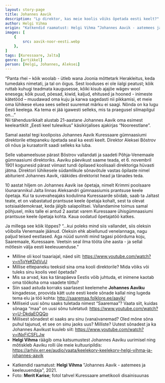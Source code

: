 ```yaml
---
layout: story-page
title: Johannes Aavik
description: "Lp direktor, kas meie koolis võiks õpetada eesti keelt?"
author: Helgi Vihma
origin: "Katkendid raamatust: Helgi Vihma “Johannes Aavik - aatemees ja keeleuuendaja”, 2021."
images: [
    {
        src: aavik-noor-eesti.webp
    },
]
tags: [Kuressaare, Jalta]
genre: [artikkel]
person: [Helgi, Johannes, Aleksei]
---
```


<!-- # {{$doc.title}} -->


“Panta rhei – kõik woolab - ütleb wana Joonia mõttetark Herakleitus, keda tumedaks nimetati, ja tal on õigus. Sest looduses ei ole iialgi peatust; kõik ruttab kuhugi teadmata kaugusesse, kõiki kisub ajajõe wägev wool enesega; kõik puud, põesad, kiwid, kaljud, ehitused ja hooned - inimeste kätetööd – muudawad oma kuju ja karwa sagedasti nii pikkamisi, et meie oma lühikese eluea sees sellest suuremat märku ei saagi. Nõnda on ka lugu Eesti keelega. Ka tema ei jää igawesti selleks, mis ta praegusel silmapilgul on...” \
Nii tähendusrikkalt alustab 21-aastane Johannes Aavik oma esimest keeleartiklit „Eesti keel tulewikus” käsikirjalises ajakirjas “Nooreestlane”. 

Samal aastal tegi koolipoiss Johannes Aavik Kuressaare gümnaasiumi direktorile ettepaneku õpetada seal ka eesti keelt. Direktor Aleksei Bõstrov oli nõus ja kuraatorilt saadi selleks ka luba. 

Selle vabameelsuse pärast Bõstrov vallandati ja saadeti Põhja-Venemaale gümnaasiumi direktoriks. Aaviku päevikust saame teada, et 6. novembril 1901 kogunesid pärast viimast tundi õpilased koolisaali direktoriga hüvasti jätma. Direktori lühikesele südamlikule sõnavõtule vastas õpilaste nimel abiturient Johannes Aavik, rääkides direktorist head ja tänades teda.

10 aastat hiljem on Johannes Aavik ise õpetaja, nimelt Krimmi poolsaare lõunarannikul Jalta linnas Aleksandri gümnaasiumis prantsuse keele õpetaja. Kui ta suvevaheajaks kodulinna Kuressaarde sõidab, saab ta Jaltast teate, et on vabastatud prantsuse keele õpetaja kohalt, sest ta olevat sotsiaaldemokraat, keda jälgib salapolitsei. Vallandamine toimus samal põhjusel, miks talle ei antud 2 aastat varem Kuressaare ühisgümnaasiumi prantsuse keele õpetaja kohta. Kaua oodatud õpetajatöö katkes.

Ja millega see kõik lõppes?  “...kui poleks mind siis vallandet, siis oleksin võibolla Venemaale jäänud. Oleksin ehk abiellunud venelannaga, nagu paljud teised eestlased. Aga nüüd sunniti mind tagasi pöörduma koju, Saaremaale, Kuressaare. Veetsin seal ilma tööta ühe aasta - ja sellal mõtlesin välja eesti keeleuuenduse.” 

<!-- Autor: Helgi Vihma, eesti keeleteadlane -->



<!-- Täägid: voolama peatuma ruttama muutma kogunema jääma veetma pöörduma -->





<story-author :author="author" :origin="origin"></story-author>



<details-wrapper summary="Mis mõtted tekkisid?">

- Milline oli kool tsaariajal, näed siit: https://www.youtube.com/watch?v=nTqYeKDdVuU
- Millise ettepaneku teeksid sina oma kooli direktorile? Mida võiks või tuleks sinu koolis veel õpetada?
- Mis sa arvad, kas ka tänapäeva Eestis võib juhtuda, et inimene kaotab oma töökoha oma vaadete tõttu?
- Siin saad astuda korraks saarlasest keelemehe **Johannes Aaviku** kingadesse, proovida kätt uute eesti keele sõnade kallal ning lugeda tema elu ja töö kohta: http://saaremaa.folklore.ee/aavik/
- Milliseid uusi sõnu saaks tuletada nimest “Saaremaa”? Vaata siit, kuidas sõnaga “maa” on uusi sõnu tuletatud: https://www.youtube.com/watch?v=U-DkdaEOQQo
- Millisest sõnadest ei saaks aru sinu (vana)vanemad? Oled mõne sõna puhul tajunud, et see on sinu jaoks uus? Milliste? Uutest sõnadest ja ka Johannes Aavikust kuuleb siit: https://www.youtube.com/watch?v=iNxFiCSFLJw
- **Helgi Vihma** räägib oma katsumustest Johannes Aaviku uurimisel ning mõtiskleb Aaviku rolli üle meie kultuuripildis: https://arhiiv.err.ee/audio/vaata/keelekorv-keelekorv-helgi-vihma-ja-johannes-aavik

</details-wrapper>


<details-wrapper summary="Allikad" class="text-sm" icon="icon-park-outline:document-folder">

- Katkendid raamatust: **Helgi Vihma** "Johannes Aavik - aatemees ja keeleuuendaja", 2021.
- Foto: **Merit Karise**; fotol tahvel Kuressaare ametikooli disainisuunas

</details-wrapper>

